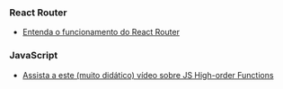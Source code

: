### React Router
- [Entenda o funcionamento do React Router](https://reactrouter.com/core/api/withRouter)

### JavaScript
- [Assista a este (muito didático) vídeo sobre JS High-order Functions](https://www.youtube.com/watch?v=BMUiFMZr7vk)